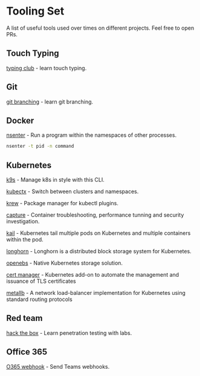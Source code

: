 # Tooling Set
A list of useful tools used over times on different projects. Feel free to open PRs.

## Touch Typing
[typing club](https://www.typingclub.com/) - learn touch typing.

## Git
[git branching](https://learngitbranching.js.org/) - learn git branching.

## Docker
[nsenter](http://man7.org/linux/man-pages/man1/nsenter.1.html) - Run a program within the namespaces of other processes.
```bash
nsenter -t pid -n command
```

## Kubernetes
[k9s](https://github.com/derailed/k9s) - Manage k8s in style with this CLI.

[kubectx](https://github.com/ahmetb/kubectx) - Switch between clusters and namespaces.

[krew](https://github.com/kubernetes-sigs/krew) - Package manager for kubectl plugins.

[capture](https://github.com/sysdiglabs/kubectl-capture) - Container troubleshooting, performance tunning and security investigation.

[kail](https://github.com/boz/kail) - Kubernetes tail multiple pods on Kubernetes and multiple containers within the pod.

[longhorn](https://github.com/longhorn/longhorn) - Longhorn is a distributed block storage system for Kubernetes.

[openebs](https://github.com/openebs/openebs) - Native Kubernetes storage solution.

[cert manager](https://github.com/jetstack/cert-manager) - Kubernetes add-on to automate the management and issuance of TLS certificates

[metallb](https://github.com/metallb/metallb) - A network load-balancer implementation for Kubernetes using standard routing protocols

## Red team
[hack the box](https://www.hackthebox.eu/) - Learn penetration testing with labs.

## Office 365
[O365 webhook](https://docs.microsoft.com/en-us/microsoftteams/platform/webhooks-and-connectors/how-to/connectors-using) - Send Teams webhooks.

